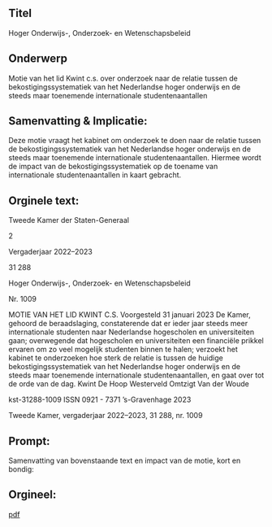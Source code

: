 ## Titel
Hoger Onderwijs-, Onderzoek- en Wetenschapsbeleid
## Onderwerp
Motie van het lid Kwint c.s. over onderzoek naar de relatie tussen de bekostigingssystematiek van het Nederlandse hoger onderwijs en de steeds maar toenemende internationale studentenaantallen 
## Samenvatting & Implicatie:

Deze motie vraagt het kabinet om onderzoek te doen naar de relatie tussen de bekostigingssystematiek van het Nederlandse hoger onderwijs en de steeds maar toenemende internationale studentenaantallen. Hiermee wordt de impact van de bekostigingssystematiek op de toename van internationale studentenaantallen in kaart gebracht.
## Orginele text:


Tweede Kamer der Staten-Generaal

2

Vergaderjaar 2022–2023

31 288

Hoger Onderwijs-, Onderzoek- en
Wetenschapsbeleid

Nr. 1009

MOTIE VAN HET LID KWINT C.S.
Voorgesteld 31 januari 2023
De Kamer,
gehoord de beraadslaging,
constaterende dat er ieder jaar steeds meer internationale studenten naar
Nederlandse hogescholen en universiteiten gaan;
overwegende dat hogescholen en universiteiten een financiële prikkel
ervaren om zo veel mogelijk studenten binnen te halen;
verzoekt het kabinet te onderzoeken hoe sterk de relatie is tussen de
huidige bekostigingssystematiek van het Nederlandse hoger onderwijs en
de steeds maar toenemende internationale studentenaantallen,
en gaat over tot de orde van de dag.
Kwint
De Hoop
Westerveld
Omtzigt
Van der Woude

kst-31288-1009
ISSN 0921 - 7371
’s-Gravenhage 2023

Tweede Kamer, vergaderjaar 2022–2023, 31 288, nr. 1009


## Prompt:
Samenvatting van bovenstaande text en impact van de motie, kort en bondig:

## Orgineel:
[pdf](https://gegevensmagazijn.tweedekamer.nl/OData/v4/2.0/Document(cc4ac0c5-1118-4807-8370-68c9097de02c)/resource)
